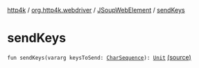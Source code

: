 [http4k](../../index.md) / [org.http4k.webdriver](../index.md) / [JSoupWebElement](index.md) / [sendKeys](./send-keys.md)

# sendKeys

`fun sendKeys(vararg keysToSend: `[`CharSequence`](https://kotlinlang.org/api/latest/jvm/stdlib/kotlin/-char-sequence/index.html)`): `[`Unit`](https://kotlinlang.org/api/latest/jvm/stdlib/kotlin/-unit/index.html) [(source)](https://github.com/http4k/http4k/blob/master/http4k-testing-webdriver/src/main/kotlin/org/http4k/webdriver/JSoupWebElement.kt#L113)